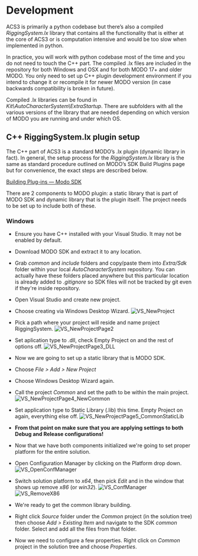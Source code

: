 # Development

ACS3 is primarily a python codebase but there’s also a compiled *RiggingSystem.lx* library that contains all the functionality that is either at the core of ACS3 or is computation intensive and would be too slow when implemented in python.

In practice, you will work with python codebase most of the time and you do not need to touch the C++ part. The compiled .lx files are included in the repository for both Windows and OSX and for both MODO 17+ and older MODO. You only need to set up C++ plugin development environment if you intend to change it or recompile it for newer MODO version (in case backwards compatibility is broken in future).

Compiled .lx libraries can be found in *Kit\AutoCharacterSystem\ExtraStartup*. There are subfolders with all the various versions of the library that are needed depending on which version of MODO you are running and under which OS.

## C++ RiggingSystem.lx plugin setup

The C++ part of ACS3 is a standard MODO’s .lx plugin (dynamic library in fact). In general, the setup process for the *RiggingSystem.lx* library is the same as standard procedure outlined on MODO’s SDK Build Plugins page but for convenience, the exact steps are described below.

[Building Plug-ins — Modo SDK](https://learn.foundry.com/modo/developers/latest/sdk/pages/starting/Building%20Plug-ins.html)

There are 2 components to MODO plugin: a static library that is part of MODO SDK and dynamic library that is the plugin itself. The project needs to be set up to include both of these. 

### Windows

- Ensure you have C++ installed with your Visual Studio. It may not be enabled by default.
- Download MODO SDK and extract it to any location.
- Grab *common* and *include* folders and copy/paste them into *Extra/Sdk* folder within your local *AutoCharacterSystem* repository. You can actually have these folders placed anywhere but this particular location is already added to *.gitignore* so SDK files will not be tracked by git even if they're inside repository.
- Open Visual Studio and create new project.
- Choose creating via Windows Desktop Wizard.
![VS_NewProject](https://github.com/lukpazera/AutoCharacterSystem/assets/618099/cb9346ec-373b-4723-9d79-2ee188b9bf98)
- Pick a path where your project will reside and name project RiggingSystem.
  ![VS_NewProjectPage2](https://github.com/lukpazera/AutoCharacterSystem/assets/618099/06095ecd-2e0e-4572-931f-b76469edb362)
- Set aplication type to .dll, check Empty Project on and the rest of options off.
![VS_NewProjectPage3_DLL](https://github.com/lukpazera/AutoCharacterSystem/assets/618099/aa737872-ac63-4d43-b858-689ba8dec221)

- Now we are going to set up a static library that is MODO SDK.
- Choose *File > Add > New Project*
- Choose Windows Desktop Wizard again.
- Call the project *Common* and set the path to be within the main project.
  ![VS_NewProjectPage4_NewCommon](https://github.com/lukpazera/AutoCharacterSystem/assets/618099/f55e300b-b2b9-477a-9183-5323143dcb4d)
- Set application type to Static Library (.lib) this time. Empty Project on again, everything else off.
![VS_NewProjectPage5_CommonStaticLib](https://github.com/lukpazera/AutoCharacterSystem/assets/618099/7fb4b704-27aa-41bd-99a5-d2e28a500268)

- **From that point on make sure that you are applying settings to both Debug and Release configurations!**
  
- Now that we have both components initialized we're going to set proper platform for the entire solution.
- Open Configuration Manager by clicking on the Platform drop down.
  ![VS_OpenConfManager](https://github.com/lukpazera/AutoCharacterSystem/assets/618099/f4a7a5ed-3489-433d-8330-24eb1964e6a9)
- Switch solution platform to *x64*, then pick *Edit* and in the window that shows up remove *x86* (or *win32*).
  ![VS_ConfManager](https://github.com/lukpazera/AutoCharacterSystem/assets/618099/6ba7dceb-bc86-4147-9ddc-a6dfca480e13)
![VS_RemoveX86](https://github.com/lukpazera/AutoCharacterSystem/assets/618099/b847154a-0af9-4cd3-90d5-2435277d7170)

- We're ready to get the common library building.
- Right click *Source* folder under the *Common* project (in the solution tree) then choose *Add > Existing Item* and navigate to the SDK *common* folder. Select and add all the files from that folder.
- Now we need to configure a few properties. Right click on *Common* project in the solution tree and choose *Properties*.
